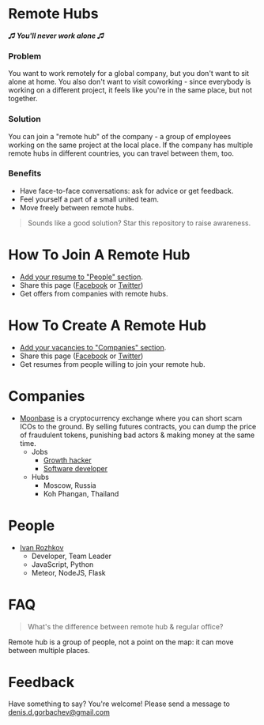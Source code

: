 # Remote Hubs

***♫ You'll never work alone ♫***

### Problem

You want to work remotely for a global company, but you don't want to sit alone at home. You also don't want to visit coworking - since everybody is working on a different project, it feels like you're in the same place, but not together.

### Solution

You can join a "remote hub" of the company - a group of employees working on the same project at the local place. If the company has multiple remote hubs in different countries, you can travel between them, too.

### Benefits

* Have face-to-face conversations: ask for advice or get feedback.
* Feel yourself a part of a small united team.
* Move freely between remote hubs.

> Sounds like a good solution? Star this repository to raise awareness.

# How To Join A Remote Hub

* [Add your resume to "People" section](https://github.com/DenisGorbachev/remote-hubs/edit/master/README.md).
* Share this page ([Facebook](https://www.facebook.com/sharer/sharer.php?u=https%3A//github.com/DenisGorbachev/remote-hubs) or [Twitter](https://twitter.com/home?status=I%20want%20to%20work%20remotely,%20but%20I%20don't%20want%20to%20work%20alone.%20%23remotehubs%20https%3A//github.com/DenisGorbachev/remote-hubs))
* Get offers from companies with remote hubs.

# How To Create A Remote Hub

* [Add your vacancies to "Companies" section](https://github.com/DenisGorbachev/remote-hubs/edit/master/README.md).
* Share this page ([Facebook](https://www.facebook.com/sharer/sharer.php?u=https%3A//github.com/DenisGorbachev/remote-hubs) or [Twitter](https://twitter.com/home?status=I%20want%20to%20work%20remotely,%20but%20I%20don't%20want%20to%20work%20alone.%20%23remotehubs%20https%3A//github.com/DenisGorbachev/remote-hubs))
* Get resumes from people willing to join your remote hub.

# Companies

* [Moonbase](https://moonbase.exchange/) is a cryptocurrency exchange where you can short scam ICOs to the ground. By selling futures contracts, you can dump the price of fraudulent tokens, punishing bad actors & making money at the same time.
  * Jobs
    * [Growth hacker](https://medium.com/@dengorbachev/growth-hacker-for-crypto-exchange-db315c2e27e6)
    * [Software developer](https://medium.com/@dengorbachev/implement-pamm-accounts-for-crypto-exchange-fe034f9e79e)
  * Hubs
    * Moscow, Russia
    * Koh Phangan, Thailand

# People

* [Ivan Rozhkov](https://github.com/ivan133)
  * Developer, Team Leader
  * JavaScript, Python
  * Meteor, NodeJS, Flask

# FAQ

> What's the difference between remote hub & regular office?

Remote hub is a group of people, not a point on the map: it can move between multiple places.

# Feedback

Have something to say? You're welcome! Please send a message to denis.d.gorbachev@gmail.com
